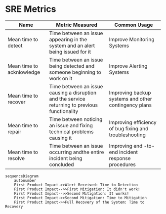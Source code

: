 # SRE Metrics

| Name                      | Metric Measured                                                                                | Common Usage                                           |
|---------------------------|------------------------------------------------------------------------------------------------|--------------------------------------------------------|
| Mean time to detect       | Time between an issue appearing in the system and an alert being issued for it                 | Improve Monitoring Systems                             |
| Mean time to acknlowledge | Time between an issue being detected and someone beginning to work on it                       | Improve Alerting Systems                               |
| Mean time to recover      | Time between an issue causing a disruption and the service returning to previous functionality | Improving backup systems and other contingency plans   |
| Mean time to repair       | Time between noticing an issue and fixing technical problems causing it                        | Improving efficiency of bug fixing and troubleshooting |
| Mean time to resolve      | Time between an issue occurring andthe entire incident being concluded                         | Improving end -to-end incident response procedures     |

```mermaid
sequenceDiagram
    autonumber
    First Product Impact->>Alert Received: Time to Detection
    First Product Impact-->>First Mitigation: It didn't work!
    First Product Impact-->>Second Mitigation: It works!
    First Product Impact->>Second Mitigation: Time to Mitigation
    First Product Impact->>Full Recovery of the System: Time to Recovery
```
